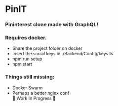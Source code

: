 # PinIT
### Pininterest clone made with GraphQL! <br/>
### Requires docker. <br/>
- Share the project folder on docker
- Insert the social keys in ./Backend/Config/keys.ts 
- npm run setup 
- npm start 
### Things still missing:
- Docker Swarm
- Perhaps a better nginx conf
<br/>🐳 Work In Progress 🐳

